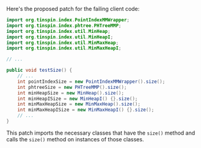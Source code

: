 Here's the proposed patch for the failing client code:
```java
import org.tinspin.index.PointIndexMMWrapper;
import org.tinspin.index.phtree.PHTreeMMP;
import org.tinspin.index.util.MinHeap;
import org.tinspin.index.util.MinHeapI;
import org.tinspin.index.util.MinMaxHeap;
import org.tinspin.index.util.MinMaxHeapI;

// ...

public void testSize() {
    // ...
    int pointIndexSize = new PointIndexMMWrapper().size();
    int phtreeSize = new PHTreeMMP().size();
    int minHeapSize = new MinHeap().size();
    int minHeapISize = new MinHeapI() {}.size();
    int minMaxHeapSize = new MinMaxHeap().size();
    int minMaxHeapISize = new MinMaxHeapI() {}.size();
    // ...
}
```
This patch imports the necessary classes that have the `size()` method and calls the `size()` method on instances of those classes.
